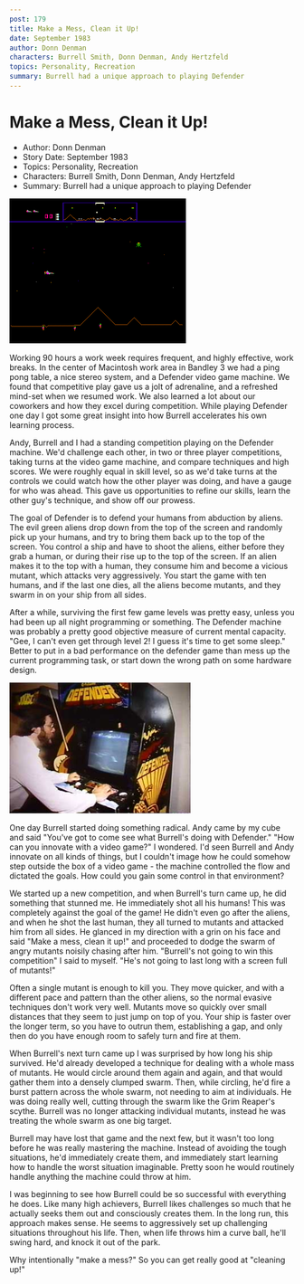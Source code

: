 ```yaml
---
post: 179
title: Make a Mess, Clean it Up!
date: September 1983
author: Donn Denman
characters: Burrell Smith, Donn Denman, Andy Hertzfeld
topics: Personality, Recreation
summary: Burrell had a unique approach to playing Defender
---
```


# Make a Mess, Clean it Up!
* Author: Donn Denman
* Story Date: September 1983
* Topics: Personality, Recreation
* Characters: Burrell Smith, Donn Denman, Andy Hertzfeld
* Summary: Burrell had a unique approach to playing Defender

![Defender was Burrell's favorite video game](images/Macintosh/defenderscreen.gif) 
    
Working 90 hours a work week requires frequent, and highly effective, work breaks.  In the center of Macintosh work area in Bandley 3 we had a ping pong table, a nice stereo system, and a Defender video game machine.  We found that competitive play gave us a jolt of adrenaline, and a refreshed mind-set when we resumed work.  We also learned a lot about our coworkers and how they excel during competition.  While playing Defender one day I got some great insight into how Burrell accelerates his own learning process.

Andy, Burrell and I had a standing competition playing on the Defender machine.  We'd challenge each other, in two or three player competitions, taking turns at the video game machine, and compare techniques and high scores.  We were roughly equal in skill level, so as we'd take turns at the controls we could watch how the other player was doing, and have a gauge for who was ahead.  This gave us opportunities to refine our skills, learn the other guy's technique, and show off our prowess.

The goal of Defender is to defend your humans from abduction by aliens.  The evil green aliens drop down from the top of the screen and randomly pick up your humans, and try to bring them back up to the top of the screen.  You control a ship and have to shoot the aliens, either before they grab a human, or during their rise up to the top of the screen.  If an alien makes it to the top with a human, they consume him and become a vicious mutant, which attacks very aggressively.  You start the game with ten humans, and if the last one dies, all the aliens become mutants, and they swarm in on your ship from all sides.  

After a while, surviving the first few game levels was pretty easy, unless you had been up all night programming or something.  The Defender machine was probably a pretty good objective measure of current mental capacity.  "Gee, I can't even get through level 2!  I guess it's time to get some sleep."  Better to put in a bad performance on the defender game than mess up the current programming task, or start down the wrong path on some hardware design.

![Woz playing Defender in Bandley 3](images/Macintosh/WozDefender.jpg)

One day Burrell started doing something radical.  Andy came by my cube and said "You've got to come see what Burrell's doing with Defender."  "How can you innovate with a video game?" I wondered.  I'd seen Burrell and Andy innovate on all kinds of things, but I couldn't image how he could somehow step outside the box of a video game - the machine controlled the flow and dictated the goals.  How could you gain some control in that environment?

We started up a new competition, and when Burrell's turn came up, he did something that stunned me.  He immediately shot all his humans!  This was completely against the goal of the game!  He didn't even go after the aliens, and when he shot the last human, they all turned to mutants and attacked him from all sides.  He glanced in my direction with a grin on his face and said "Make a mess, clean it up!" and proceeded to dodge the swarm of angry mutants noisily chasing after him.  "Burrell's not going to win this competition" I said to myself.  "He's not going to last long with a screen full of mutants!"

Often a single mutant is enough to kill you.  They move quicker, and with a different pace and pattern than the other aliens, so the normal evasive techniques don't work very well.   Mutants move so quickly over small distances that they seem to just jump on top of you.  Your ship is faster over the longer term, so you have to outrun them, establishing a gap, and only then do you have enough room to safely turn and fire at them.

When Burrell's next turn came up I was surprised by how long his ship survived.  He'd already developed a technique for dealing with a whole mass of mutants.  He would circle around them again and again, and that would gather them into a densely clumped swarm.  Then, while circling, he'd fire a burst pattern across the whole swarm, not needing to aim at individuals.  He was doing really well, cutting through the swarm like the Grim Reaper's scythe.  Burrell was no longer attacking individual mutants, instead he was treating the whole swarm as one big target.

Burrell may have lost that game and the next few, but it wasn't too long before he was really mastering the machine.  Instead of avoiding the tough situations, he'd immediately create them, and immediately start learning how to handle the worst situation imaginable.  Pretty soon he would routinely handle anything the machine could throw at him.  

I was beginning to see how Burrell could be so successful with everything he does.  Like many high achievers, Burrell likes challenges so much that he actually seeks them out and consciously creates them.  In the long run, this approach makes sense.  He seems to aggressively set up challenging situations throughout his life.  Then, when life throws him a curve ball, he'll swing hard, and knock it out of the park.  

Why intentionally "make a mess?"  So you can get really good at "cleaning up!"